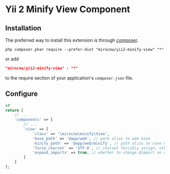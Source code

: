 Yii 2 Minify View Component
===========================

Installation
------------
The preferred way to install this extension is through [composer](http://getcomposer.org/download/).

```
php composer.phar require --prefer-dist "mirocow/yii2-minify-view" "*"
```

or add

```json
"mirocow/yii2-minify-view" : "*"
```

to the require section of your application's `composer.json` file.

Configure
-----
```php
<?
return [
	// ...
	'components' => [
		// ...
		'view' => [
			'class' => '\mirocow\minify\View',
			'base_path' => '@app/web', // path alias to web base
			'minify_path' => '@app/web/minify', // path alias to save minify result
			'force_charset' => 'UTF-8', // charset forcibly assign, otherwise will use all of the files found charset
			'expand_imports' => true, // whether to change @import on content
		]
	]
];
```

